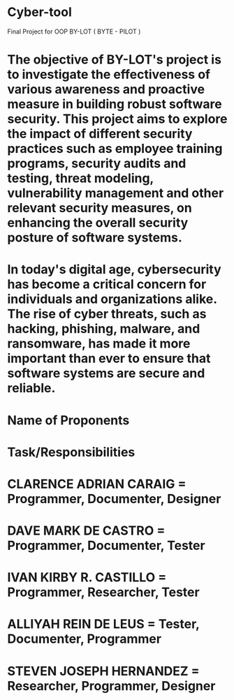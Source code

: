 # Cyber-tool
Final Project for OOP 
BY-LOT  ( BYTE - PILOT )         
#                                  
#          The objective of BY-LOT's project is to investigate the effectiveness of various awareness and proactive measure in building robust software security. This project aims to explore the impact of different security practices such as employee training programs, security audits and testing, threat modeling, vulnerability management and other relevant security measures, on enhancing the overall security posture of software systems.    
#            In today's digital age, cybersecurity has become a critical concern for individuals and organizations alike. The rise of cyber threats, such as hacking, phishing, malware, and ransomware, has made it more important than ever to ensure that software systems are secure and reliable.

 #                                                                      Name of Proponents
 #                                                                      Task/Responsibilities

 #              	 	     CLARENCE ADRIAN CARAIG   =     Programmer, Documenter, Designer
 #              	  	     DAVE MARK DE CASTRO   =     Programmer, Documenter, Tester
 #              		     IVAN KIRBY R. CASTILLO   =    Programmer, Researcher, Tester
 #              	 	     ALLIYAH REIN DE LEUS   =    Tester, Documenter,  Programmer
 #              		     STEVEN JOSEPH HERNANDEZ = Researcher,  Programmer, Designer
